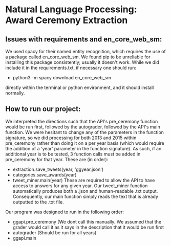 # Natural Language Processing: Award Ceremony Extraction

<h2>Issues with requirements and en_core_web_sm:</h2>

We used spacy for their named entity recognition, which requires the use of a package called en_core_web_sm. We found pip to be unreliable for installing this package consistently; usually it doesn't work. While we did include it in the requirements.txt, if necessary one should run:

- python3 -m spacy download en_core_web_sm

directly within the terminal or python environment, and it should install normally. 

<h2>How to run our project:</h2>

We interpreted the directions such that the API's pre_ceremony function would be run first, followed by the autograder, followed by the API's main function. We were hesitant to change any of the parameters in the function signature, so we did processing for both 2013 and 2015 within pre_ceremony rather than doing it on a per year basis (which would require the addition of a 'year' parameter in the function signature). As such, if an additional year is to be tested, 3 function calls must be added in pre_ceremony for that year. These are (in order):
 - extraction.save_tweets(year, 'ggyear.json')
 - categories.save_awards(year)
 - tweet_miner.main(year)
These are required to allow the API to have access to answers for any given year. Our tweet_miner function automatically produces both a .json and human-readable .txt output. Consequently, our main function simply reads the text that is already outputted to the .txt file.

Our program was designed to run in the following order:
- ggapi.pre_ceremony (We dont call this manually. We assumed that the grader would call it as it says in the description that it would be run first
- autograder (Should be run for all years)
- ggapi.main
